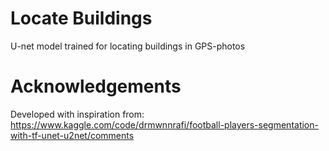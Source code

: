 # Locate Buildings
U-net model trained for locating buildings in GPS-photos

# Acknowledgements 
Developed with inspiration from: https://www.kaggle.com/code/drmwnnrafi/football-players-segmentation-with-tf-unet-u2net/comments
